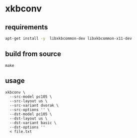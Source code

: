 # xkbconv

## requirements

```bash
apt-get install -y  libxkbcommon-dev libxkbcommon-x11-dev
```

## build from source

```
make
```

## usage

```
xkbconv \
  --src-model pc105 \
  --src-layout us \
  --src-variant dvorak \
  --src-options '' \
  --dst-model pc105 \
  --dst-layout us \
  --dst-variant basic \
  --dst-options ''
  < file.txt
```
